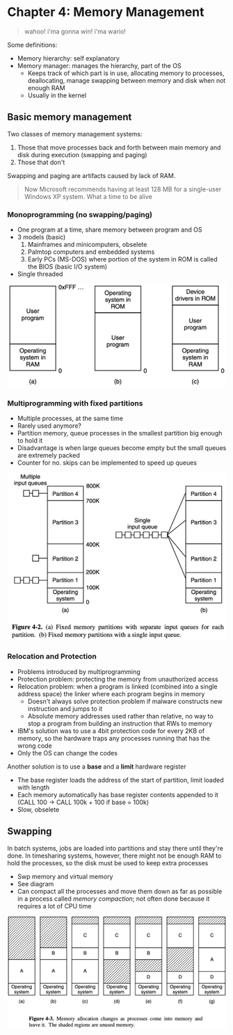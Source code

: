 # Chapter 4: Memory Management
> wahoo! i'ma gonna win! i'ma wario!

Some definitions:
* Memory hierarchy: self explanatory
* Memory manager: manages the hierarchy, part of the OS
    * Keeps track of which part is in use, allocating memory to processes, deallocating, manage swapping between memory and disk when not enough RAM
    * Usually in the kernel

## Basic memory management
Two classes of memory management systems:
1. Those that move processes back and forth between main memory and disk during execution (swapping and paging)
2. Those that don't

Swapping and paging are artifacts caused by lack of RAM.

> Now Microsoft recommends having at least 128 MB for a single-user Windows XP system.
What a time to be alive

### Monoprogramming (no swapping/paging)
* One program at a time, share memory between program and OS
* 3 models (basic)
    1. Mainframes and minicomputers, obselete
    2. Palmtop computers and embedded systems
    3. Early PCs (MS-DOS) where portion of the system in ROM is called the BIOS (basic I/O system)
* Single threaded

![memmanmodels](memmanmodels.png)

### Multiprogramming with fixed partitions
* Multiple processes, at the same time
* Rarely used anymore? 
* Partition memory, queue processes in the smallest partition big enough to hold it
* Disadvantage is when large queues become empty but the small queues are extremely packed
* Counter for no. skips can be implemented to speed up queues

![partitionqueues](partitionqueues.png)

### Relocation and Protection
* Problems introduced by multiprogramming
* Protection problem: protecting the memory from unauthorized access
* Relocation problem: when a program is linked (combined into a single address space) the linker where each program begins in memory
    * Doesn't always solve protection problem if malware constructs new instruction and jumps to it
    * Absolute memory addresses used rather than relative, no way to stop a program from building an instruction that RWs to memory
* IBM's solution was to use a 4bit protection code for every 2KB of memory, so the hardware traps any processes running that has the wrong code
* Only the OS can change the codes

Another solution is to use a **base** and a **limit** hardware register
* The base register loads the address of the start of partition, limit loaded with length
* Each memory automatically has base register contents appended to it (CALL 100 -> CALL 100k + 100 if base = 100k)
* Slow, obselete

## Swapping
In batch systems, jobs are loaded into partitions and stay there until they're done. In timesharing systems, however, there might not be enough RAM to hold the processes, so the disk must be used to keep extra processes
* Swp memory and virtual memory
* See diagram
* Can compact all the processes and move them down as far as possible in a process called *memory compaction*; not often done because it requires a lot of CPU time

![swap](swapmemory.png)


